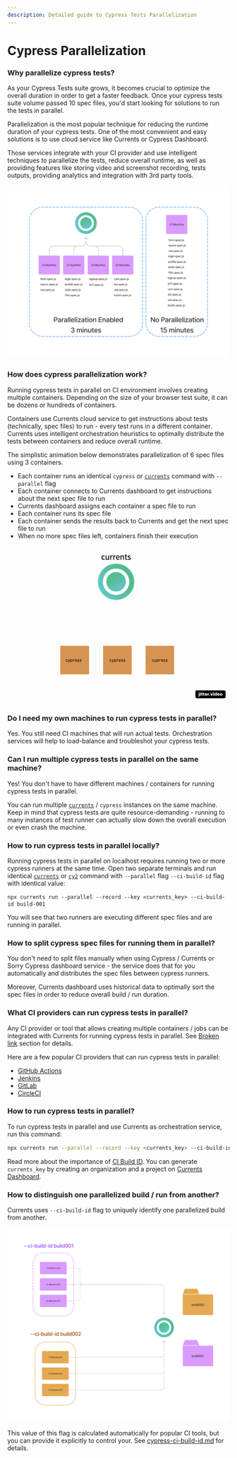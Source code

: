 ```yaml
---
description: Detailed guide to Cypress Tests Parallelization
---
```


# Cypress Parallelization

### Why parallelize cypress tests?

As your Cypress Tests suite grows, it becomes crucial to optimize the overall duration in order to get a faster feedback. Once your cypress tests suite volume passed 10 spec files, you'd start looking for solutions to run the tests in parallel.

Parallelization is the most popular technique for reducing the runtime duration of your cypress tests. One of the most convenient and easy solutions is to use cloud service like Currents or Cypress Dashboard.&#x20;

Those services integrate with your CI provider and use intelligent techniques to parallelize the tests, reduce overall runtime, as well as providing features like storing video and screenshot recording, tests outputs, providing analytics and integration with 3rd party tools.

![Running cypress test in parallel reduces overall time](<../.gitbook/assets/cypress-parallelization-benefits (1) (1).png>)

### How does cypress parallelization work?

Running cypress tests in parallel on CI environment involves creating multiple containers. Depending on the size of your browser test suite, it can be dozens or hundreds of containers.

Containers use Currents cloud service to get instructions about tests (technically, spec files) to run - every test runs in a different container. Currents uses intelligent orchestration heuristics to optimally distribute the tests between containers and reduce overall runtime.

The simplistic animation below demonstrates parallelization of 6 spec files using 3 containers.

* Each container runs an identical `cypress` or [`currents`](currents-cli.md) command with `--parallel` flag
* Each container connects to Currents dashboard to get instructions about the next spec file to run
* Currents dashboard assigns each container a spec file to run
* Each container runs its spec file
* Each container sends the results back to Currents and get the next spec file to run
* When no more spec files left, containers finish their execution

![Cypress tests parallelization using Currents orchestration ](../.gitbook/assets/parallelization-basic.gif)

### Do I need my own machines to run cypress tests in parallel?

Yes. You still need CI machines that will run actual tests. Orchestration services will help to load-balance and troubleshot your cypress tests.

### Can I run multiple cypress tests in parallel on the same machine?

Yes! You don't have to have different machines / containers for running cypress tests in parallel.&#x20;

You can run multiple [`currents`](currents-cli.md) / `cypress` instances on the same machine. Keep in mind that cypress tests are quite resource-demanding - running to many instances of test runner can actually slow down the overall execution or even crash the machine.

### How to run cypress tests in parallel locally?

Running cypress tests in parallel on localhost requires running two or more cypress runners at the same time. Open two separate terminals and run identical [`currents`](currents-cli.md) or [`cy2`](https://www.npmjs.com/package/cy2) command with `--parallel` flag  `--ci-build-id` flag with identical value:

```
npx currents run --parallel --record --key <currents_key> --ci-build-id build-001
```

You will see that two runners are executing different spec files and are running in parallel.

### How to split cypress spec files for running them in parallel?

You don't need to split files manually when using Cypress / Currents or Sorry Cypress dashboard service - the service does that for you automatically and distributes the spec files between cypress runners.

Moreover, Currents dashboard uses historical data to optimally sort the spec files in order to reduce overall build / run duration.

### What CI providers can run cypress tests in parallel?

Any CI provider or tool that allows creating multiple containers / jobs can be integrated with Currents for running cypress tests in parallel. See [Broken link](broken-reference "mention") section for details.

Here are a few popular CI providers that can run cypress tests in parallel:

* [GitHub Actions](../ci-setup/github-actions.md)
* [Jenkins](../ci-setup/jenkins.md)
* [GitLab](../ci-setup/gitlab.md)
* [CircleCI](../ci-setup/circleci.md)

### How to run cypress tests in parallel?

To run cypress tests in parallel and use Currents as orchestration service, run this command:

```bash
npx currents run --parallel --record --key <currents_key> --ci-build-id build-001Follow our  guide for details.
```

Read more about the importance of [CI Build ID](cypress-ci-build-id.md). You can generate `currents_key` by creating an organization and a project on [Currents Dashboard](https://app.currents.dev).

### How to distinguish one parallelized build / run from another?

Currents uses `--ci-build-id` flag to uniquely identify one parallelized build from another.&#x20;

![Using CI Build ID to create different build](<../.gitbook/assets/cypress-ci-build-id-different-jobs (1).png>)

This value of this flag is calculated automatically for popular CI tools, but you can provide it explicitly to control your. See [cypress-ci-build-id.md](cypress-ci-build-id.md "mention") for details.
